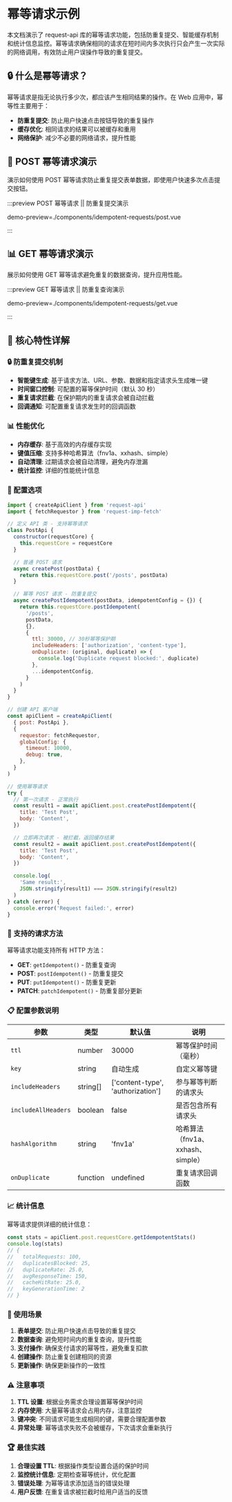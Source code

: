 # 幂等请求示例

本文档演示了 request-api 库的幂等请求功能，包括防重复提交、智能缓存机制和统计信息监控。幂等请求确保相同的请求在短时间内多次执行只会产生一次实际的网络调用，有效防止用户误操作导致的重复提交。

## 🔒 什么是幂等请求？

幂等请求是指无论执行多少次，都应该产生相同结果的操作。在 Web 应用中，幂等性主要用于：

- **防重复提交**: 防止用户快速点击按钮导致的重复操作
- **缓存优化**: 相同请求的结果可以被缓存和重用
- **网络保护**: 减少不必要的网络请求，提升性能

## 📝 POST 幂等请求演示

演示如何使用 POST 幂等请求防止重复提交表单数据，即使用户快速多次点击提交按钮。

:::preview POST 幂等请求 || 防重复提交演示

demo-preview=./components/idempotent-requests/post.vue

:::

## 📊 GET 幂等请求演示

展示如何使用 GET 幂等请求避免重复的数据查询，提升应用性能。

:::preview GET 幂等请求 || 防重复查询演示

demo-preview=./components/idempotent-requests/get.vue

:::

## 🎯 核心特性详解

### 🔒 防重复提交机制

- **智能键生成**: 基于请求方法、URL、参数、数据和指定请求头生成唯一键
- **时间窗口控制**: 可配置的幂等保护时间（默认 30 秒）
- **重复请求拦截**: 在保护期内的重复请求会被自动拦截
- **回调通知**: 可配置重复请求发生时的回调函数

### 📊 性能优化

- **内存缓存**: 基于高效的内存缓存实现
- **键值压缩**: 支持多种哈希算法（fnv1a、xxhash、simple）
- **自动清理**: 过期请求会被自动清理，避免内存泄漏
- **统计监控**: 详细的性能统计信息

### 🔧 配置选项

```javascript
import { createApiClient } from 'request-api'
import { fetchRequestor } from 'request-imp-fetch'

// 定义 API 类 - 支持幂等请求
class PostApi {
  constructor(requestCore) {
    this.requestCore = requestCore
  }

  // 普通 POST 请求
  async createPost(postData) {
    return this.requestCore.post('/posts', postData)
  }

  // 幂等 POST 请求 - 防重复提交
  async createPostIdempotent(postData, idempotentConfig = {}) {
    return this.requestCore.postIdempotent(
      '/posts',
      postData,
      {},
      {
        ttl: 30000, // 30秒幂等保护期
        includeHeaders: ['authorization', 'content-type'],
        onDuplicate: (original, duplicate) => {
          console.log('Duplicate request blocked:', duplicate)
        },
        ...idempotentConfig,
      }
    )
  }
}

// 创建 API 客户端
const apiClient = createApiClient(
  { post: PostApi },
  {
    requestor: fetchRequestor,
    globalConfig: {
      timeout: 10000,
      debug: true,
    },
  }
)

// 使用幂等请求
try {
  // 第一次请求 - 正常执行
  const result1 = await apiClient.post.createPostIdempotent({
    title: 'Test Post',
    body: 'Content',
  })

  // 立即再次请求 - 被拦截，返回缓存结果
  const result2 = await apiClient.post.createPostIdempotent({
    title: 'Test Post',
    body: 'Content',
  })

  console.log(
    'Same result:',
    JSON.stringify(result1) === JSON.stringify(result2)
  )
} catch (error) {
  console.error('Request failed:', error)
}
```

### 🚀 支持的请求方法

幂等请求功能支持所有 HTTP 方法：

- **GET**: `getIdempotent()` - 防重复查询
- **POST**: `postIdempotent()` - 防重复提交
- **PUT**: `putIdempotent()` - 防重复更新
- **PATCH**: `patchIdempotent()` - 防重复部分更新

### 📋 配置参数说明

| 参数                | 类型     | 默认值                            | 说明                              |
| ------------------- | -------- | --------------------------------- | --------------------------------- |
| `ttl`               | number   | 30000                             | 幂等保护时间（毫秒）              |
| `key`               | string   | 自动生成                          | 自定义幂等键                      |
| `includeHeaders`    | string[] | ['content-type', 'authorization'] | 参与幂等判断的请求头              |
| `includeAllHeaders` | boolean  | false                             | 是否包含所有请求头                |
| `hashAlgorithm`     | string   | 'fnv1a'                           | 哈希算法（fnv1a、xxhash、simple） |
| `onDuplicate`       | function | undefined                         | 重复请求回调函数                  |

### 📈 统计信息

幂等请求提供详细的统计信息：

```javascript
const stats = apiClient.post.requestCore.getIdempotentStats()
console.log(stats)
// {
//   totalRequests: 100,
//   duplicatesBlocked: 25,
//   duplicateRate: 25.0,
//   avgResponseTime: 150,
//   cacheHitRate: 25.0,
//   keyGenerationTime: 2
// }
```

### 🌟 使用场景

1. **表单提交**: 防止用户快速点击导致的重复提交
2. **数据查询**: 避免短时间内的重复查询，提升性能
3. **支付操作**: 确保支付请求的幂等性，避免重复扣款
4. **创建操作**: 防止重复创建相同的资源
5. **更新操作**: 确保更新操作的一致性

### ⚠️ 注意事项

1. **TTL 设置**: 根据业务需求合理设置幂等保护时间
2. **内存使用**: 大量幂等请求会占用内存，注意监控
3. **键冲突**: 不同请求可能生成相同的键，需要合理配置参数
4. **异常处理**: 幂等请求失败不会被缓存，下次请求会重新执行

### 🏆 最佳实践

1. **合理设置 TTL**: 根据操作类型设置合适的保护时间
2. **监控统计信息**: 定期检查幂等统计，优化配置
3. **错误处理**: 为幂等请求添加适当的错误处理
4. **用户反馈**: 在重复请求被拦截时给用户适当的反馈
